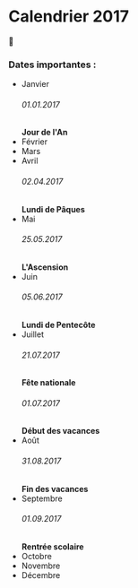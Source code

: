 # Calendrier 2017
:icecream:
### Dates importantes :
* Janvier 
  ###### 01.01.2017 
  **Jour de l'An**
* Février
* Mars
* Avril
  ###### 02.04.2017 
  **Lundi de Pâques**
* Mai
  ###### 25.05.2017 
  **L'Ascension**
* Juin
  ###### 05.06.2017 
  **Lundi de Pentecôte**
* Juillet
  ###### 21.07.2017 
  **Fête nationale**
  ###### 01.07.2017 
  **Début des vacances**
* Août
  ###### 31.08.2017 
  **Fin des vacances**
* Septembre
  ###### 01.09.2017 
  **Rentrée scolaire**
* Octobre
* Novembre
* Décembre

